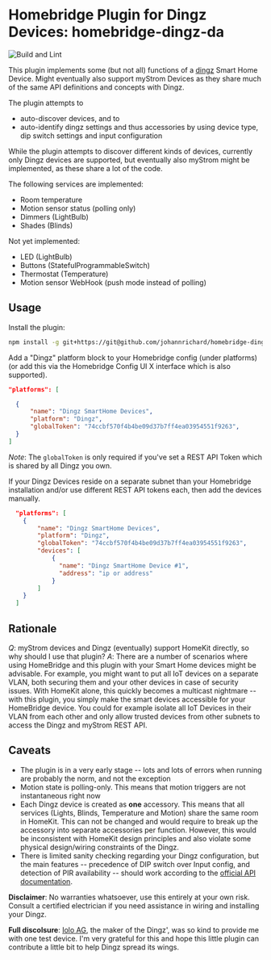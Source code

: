 # Homebridge Plugin for Dingz Devices: homebridge-dingz-da

![Build and Lint](https://github.com/johannrichard/homebridge-dingz-da/workflows/Build%20and%20Lint/badge.svg)

This plugin implements some (but not all) functions of a [dingz](https://dingz.ch) Smart Home Device. Might eventually also support myStrom Devices as they share much of the same API definitions and concepts with Dingz.

The plugin attempts to

- auto-discover devices, and to
- auto-identify dingz settings and thus accessories by using device type, dip switch settings and input configuration

While the plugin attempts to discover different kinds of devices, currently only Dingz devices are supported, but eventually also myStrom might be implemented, as these share a lot of the code.

The following services are implemented:

- Room temperature
- Motion sensor status (polling only)
- Dimmers (LightBulb)
- Shades (Blinds)

Not yet implemented:

- LED (LightBulb)
- Buttons (StatefulProgrammableSwitch)
- Thermostat (Temperature)
- Motion sensor WebHook (push mode instead of polling)

## Usage

Install the plugin:

```bash
npm install -g git+https://git@github.com/johannrichard/homebridge-dingz-da
```

Add a "Dingz" platform block to your Homebridge config (under platforms) (or add this via the Homebridge Config UI X interface which is also supported).

```json
"platforms": [

  {
      "name": "Dingz SmartHome Devices",
      "platform": "Dingz",
      "globalToken": "74ccbf570f4b4be09d37b7ff4ea03954551f9263",
  }
]
```

_Note_: The `globalToken` is only required if you've set a REST API Token which is shared by all Dingz you own.

If your Dingz Devices reside on a separate subnet than your Homebridge installation and/or use different REST API tokens each, then add the devices manually.

```json
  "platforms": [
    {
        "name": "Dingz SmartHome Devices",
        "platform": "Dingz",
        "globalToken": "74ccbf570f4b4be09d37b7ff4ea03954551f9263",
        "devices": [
            {
              "name": "Dingz SmartHome Device #1",
              "address": "ip or address"
            }
        ]
    }
  ]
```

## Rationale

_Q_: myStrom devices and Dingz (eventually) support HomeKit directly, so why should I use that plugin?
_A_: There are a number of scenarios where using HomeBridge and this plugin with your Smart Home devices might be advisable. For example, you might want to put all IoT devices on a separate VLAN, both securing them and your other devices in case of security issues. With HomeKit alone, this quickly becomes a multicast nightmare -- with this plugin, you simply make the smart devices accessible for your HomeBridge device. You could for example isolate all IoT Devices in their VLAN from each other and only allow trusted devices from other subnets to access the Dingz and myStrom REST API.

## Caveats

- The plugin is in a very early stage -- lots and lots of errors when running are probably the norm, and not the exception
- Motion state is polling-only. This means that motion triggers are not instantaneous right now
- Each Dingz device is created as **one** accessory. This means that all services (Lights, Blinds, Temperature and Motion) share the same room in HomeKit. This can not be changed and would require to break up the accessory into separate accessories per function. However, this would be inconsistent with HomeKit design principles and also violate some physical design/wiring constraints of the Dingz.
- There is limited sanity checking regarding your Dingz configuration, but the main features -- precedence of DIP switch over Input config, and detection of PIR availability -- should work according to the [official API documentation](https://api.dingz.ch).

**Disclaimer**: No warranties whatsoever, use this entirely at your own risk. Consult a certified electrician if you need assistance in wiring and installing your Dingz. 

**Full discolsure**: [Iolo AG](https://iolo.ch), the maker of the Dingz', was so kind to provide me with one test device. I'm very grateful for this and hope this little plugin can contribute a little bit to help Dingz spread its wings.

